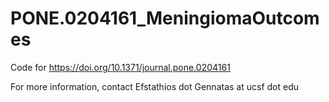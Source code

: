 # PONE.0204161_MeningiomaOutcomes
Code for https://doi.org/10.1371/journal.pone.0204161

For more information, contact Efstathios dot Gennatas at ucsf dot edu
